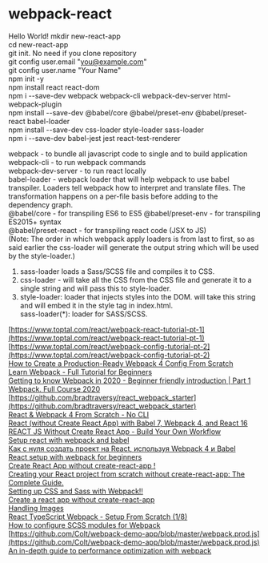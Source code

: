 # webpack-react

Hello World! 
mkdir new-react-app  
cd new-react-app  
git init. No need if you clone repository  
git config user.email "you@example.com"  
git config user.name "Your Name"  
npm init -y  
npm install react react-dom  
npm i --save-dev webpack webpack-cli webpack-dev-server html-webpack-plugin  
npm install --save-dev @babel/core @babel/preset-env @babel/preset-react babel-loader  
npm install --save-dev css-loader style-loader sass-loader  
npm i --save-dev babel-jest jest react-test-renderer

webpack - to bundle all javascript code to single and to build application  
webpack-cli - to run webpack commands  
webpack-dev-server - to run react locally  
babel-loader - webpack loader that will help webpack to use babel transpiler. Loaders tell webpack how to interpret and translate files. The transformation happens on a per-file basis before adding to the dependency graph.  
@babel/core - for transpiling ES6 to ES5
@babel/preset-env - for transpiling ES2015+ syntax  
@babel/preset-react - for transpiling react code (JSX to JS)  
(Note: The order in which webpack apply loaders is from last to first, so as said earlier the css-loader will generate the output string which will be used by the style-loader.)

1. sass-loader loads a Sass/SCSS file and compiles it to CSS.
2. css-loader - will take all the CSS from the CSS file and generate it to a single string and will pass this to style-loader.
3. style-loader: loader that injects styles into the DOM. will take this string and will embed it in the style tag in index.html.  
   sass-loader(\*): loader for SASS/SCSS.

[https://www.toptal.com/react/webpack-react-tutorial-pt-1](https://www.toptal.com/react/webpack-react-tutorial-pt-1)  
[https://www.toptal.com/react/webpack-config-tutorial-pt-2](https://www.toptal.com/react/webpack-config-tutorial-pt-2)  
[How to Create a Production-Ready Webpack 4 Config From Scratch](https://www.freecodecamp.org/news/creating-a-production-ready-webpack-4-config-from-scratch/)  
[Learn Webpack - Full Tutorial for Beginners](https://www.youtube.com/watch?v=MpGLUVbqoYQ)  
[Getting to know Webpack in 2020 - Beginner friendly introduction | Part 1](https://thedeployguy.com/2020-06-07-getting-to-know-webpack/)  
[Webpack. Full Course 2020](https://www.youtube.com/watch?v=eSaF8NXeNsA)  
[https://github.com/bradtraversy/react_webpack_starter](https://github.com/bradtraversy/react_webpack_starter)  
[React & Webpack 4 From Scratch - No CLI](https://www.youtube.com/watch?v=deyxI-6C2u4)  
[React (without Create React App) with Babel 7, Webpack 4, and React 16](https://www.youtube.com/watch?v=Zb2mQyQRwqc)  
[REACT JS Without Create React App - Build Your Own Workflow](https://www.javascriptwillrule.com/reactjs-installation-tutorial-without-create-react-app)  
[Setup react with webpack and babel](https://medium.com/age-of-awareness/setup-react-with-webpack-and-babel-5114a14a47e9)  
[Как с нуля создать проект на React, используя Webpack 4 и Babel](https://medium.com/nuances-of-programming/%D0%BA%D0%B0%D0%BA-%D1%81-%D0%BD%D1%83%D0%BB%D1%8F-%D1%81%D0%BE%D0%B7%D0%B4%D0%B0%D1%82%D1%8C-%D0%BF%D1%80%D0%BE%D0%B5%D0%BA%D1%82-%D0%BD%D0%B0-react-%D0%B8%D1%81%D0%BF%D0%BE%D0%BB%D1%8C%D0%B7%D1%83%D1%8F-webpack-4-%D0%B8-babel-172c256d228)  
[React setup with webpack for beginners](https://dev.to/deepanjangh/react-setup-with-webpack-for-beginners-2a8k)  
[Create React App without create-react-app !](https://dev.to/riddhiagrawal001/create-react-app-without-create-react-app-2lgd)  
[Creating your React project from scratch without create-react-app: The Complete Guide.](https://dev.to/underscorecode/creating-your-react-project-from-scratch-without-create-react-app-the-complete-guide-4kbc)  
[Setting up CSS and Sass with Webpack!!](https://dev.to/deepanjangh/setting-up-css-and-sass-with-webpack-3cg)  
[Create a react app without create-react-app](https://www.innominds.com/blog/create-a-react-app-without-create-react-app)  
[Handling Images](https://medium.com/a-beginners-guide-for-webpack-2/handling-images-e1a2a2c28f8d)  
[React TypeScript Webpack - Setup From Scratch (1/8)](https://www.youtube.com/watch?v=Elpu7CIuqjY&list=PLC3y8-rFHvwiWPS2RO3BKotLRfgg_8WEo)  
[How to configure SCSS modules for Webpack](https://www.developerhandbook.com/webpack/how-to-configure-scss-modules-for-webpack/)  
[https://github.com/Colt/webpack-demo-app/blob/master/webpack.prod.js](https://github.com/Colt/webpack-demo-app/blob/master/webpack.prod.js)  
[An in-depth guide to performance optimization with webpack](https://blog.logrocket.com/guide-performance-optimization-webpack/)
